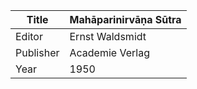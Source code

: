 |Title | Mahāparinirvāṇa Sūtra 
| --- | --- 
|Editor | Ernst Waldsmidt
|Publisher | Academie Verlag
|Year | 1950